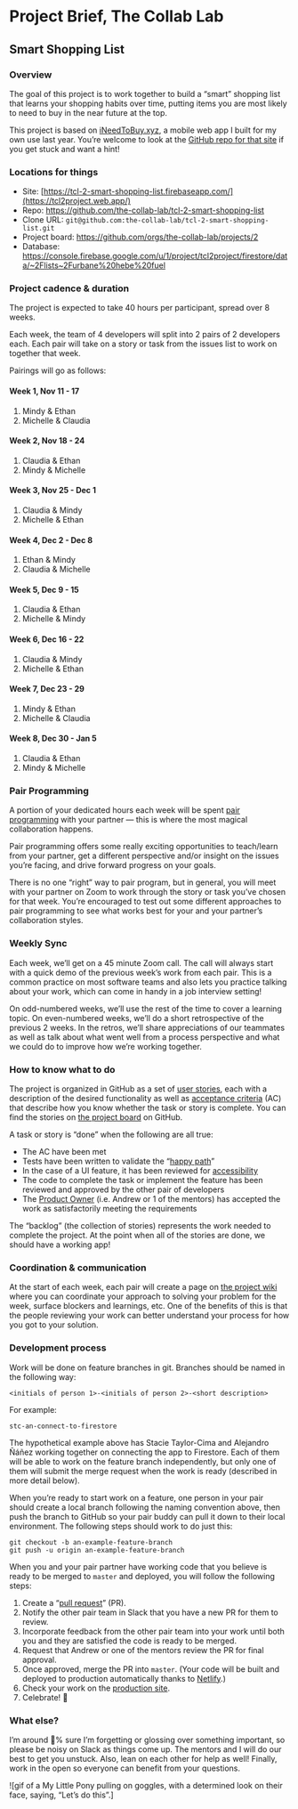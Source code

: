 # Project Brief, The Collab Lab

## Smart Shopping List

### Overview

The goal of this project is to work together to build a “smart” shopping list that learns your shopping habits over time, putting items you are most likely to need to buy in the near future at the top.

This project is based on [iNeedToBuy.xyz](https://app.ineedtobuy.xyz/), a mobile web app I built for my own use last year. You’re welcome to look at the [GitHub repo for that site](https://github.com/segdeha/ineedtobuy.xyz) if you get stuck and want a hint!

### Locations for things

- Site: [https://tcl-2-smart-shopping-list.firebaseapp.com/](https://tcl2project.web.app/)
- Repo: https://github.com/the-collab-lab/tcl-2-smart-shopping-list
- Clone URL: `git@github.com:the-collab-lab/tcl-2-smart-shopping-list.git`
- Project board: https://github.com/orgs/the-collab-lab/projects/2
- Database: https://console.firebase.google.com/u/1/project/tcl2project/firestore/data/~2Flists~2Furbane%20hebe%20fuel

### Project cadence & duration

The project is expected to take 40 hours per participant, spread over 8 weeks.

Each week, the team of 4 developers will split into 2 pairs of 2 developers each. Each pair will take on a story or task from the issues list to work on together that week.

Pairings will go as follows:

#### Week 1, Nov 11 - 17

1. Mindy & Ethan
2. Michelle & Claudia

#### Week 2, Nov 18 - 24

1. Claudia & Ethan
2. Mindy & Michelle

#### Week 3, Nov 25 - Dec 1

1. Claudia & Mindy
2. Michelle & Ethan

#### Week 4, Dec 2 - Dec 8

1. Ethan & Mindy
2. Claudia & Michelle

#### Week 5, Dec 9 - 15

1. Claudia & Ethan
2. Michelle & Mindy

#### Week 6, Dec 16 - 22

1. Claudia & Mindy
2. Michelle & Ethan

#### Week 7, Dec 23 - 29

1. Mindy & Ethan
2. Michelle & Claudia

#### Week 8, Dec 30 - Jan 5

1. Claudia & Ethan
2. Mindy & Michelle

### Pair Programming

A portion of your dedicated hours each week will be spent [pair programming](https://www.freecodecamp.org/news/how-remote-pair-programming-works-and-why-it-can-change-your-life-cd7b767dc60f/) with your partner — this is where the most magical collaboration happens.

Pair programming offers some really exciting opportunities to teach/learn from your partner, get a different perspective and/or insight on the issues you’re facing, and drive forward progress on your goals.

There is no one “right” way to pair program, but in general, you will meet with your partner on Zoom to work through the story or task you’ve chosen for that week. You’re encouraged to test out some different approaches to pair programming to see what works best for your and your partner’s collaboration styles.

### Weekly Sync

Each week, we’ll get on a 45 minute Zoom call. The call will always start with a quick demo of the previous week’s work from each pair. This is a common practice on most software teams and also lets you practice talking about your work, which can come in handy in a job interview setting!

On odd-numbered weeks, we’ll use the rest of the time to cover a learning topic. On even-numbered weeks, we’ll do a short retrospective of the previous 2 weeks. In the retros, we’ll share appreciations of our teammates as well as talk about what went well from a process perspective and what we could do to improve how we’re working together.

### How to know what to do

The project is organized in GitHub as a set of [user stories](https://www.mountaingoatsoftware.com/agile/user-stories), each with a description of the desired functionality as well as [acceptance criteria](https://www.leadingagile.com/2014/09/acceptance-criteria/) (AC) that describe how you know whether the task or story is complete. You can find the stories on [the project board](https://github.com/orgs/the-collab-lab/projects/2) on GitHub.

A task or story is “done” when the following are all true:

- The AC have been met
- Tests have been written to validate the “[happy path](https://en.wikipedia.org/wiki/Happy_path)”
- In the case of a UI feature, it has been reviewed for [accessibility](https://accessibilityinsights.io/)
- The code to complete the task or implement the feature has been reviewed and approved by the other pair of developers
- The [Product Owner](https://www.agilealliance.org/glossary/product-owner/) (i.e. Andrew or 1 of the mentors) has accepted the work as satisfactorily meeting the requirements

The “backlog” (the collection of stories) represents the work needed to complete the project. At the point when all of the stories are done, we should have a working app!

### Coordination & communication

At the start of each week, each pair will create a page on [the project wiki](https://github.com/the-collab-lab/tcl-2-smart-shopping-list/wiki) where you can coordinate your approach to solving your problem for the week, surface blockers and learnings, etc. One of the benefits of this is that the people reviewing your work can better understand your process for how you got to your solution.

### Development process

Work will be done on feature branches in git. Branches should be named in the following way:

    <initials of person 1>-<initials of person 2>-<short description>

For example:

    stc-an-connect-to-firestore

The hypothetical example above has Stacie Taylor-Cima and Alejandro Ñáñez working together on connecting the app to Firestore. Each of them will be able to work on the feature branch independently, but only one of them will submit the merge request when the work is ready (described in more detail below).

When you’re ready to start work on a feature, one person in your pair should create a local branch following the naming convention above, then push the branch to GitHub so your pair buddy can pull it down to their local environment. The following steps should work to do just this:

    git checkout -b an-example-feature-branch
    git push -u origin an-example-feature-branch

When you and your pair partner have working code that you believe is ready to be merged to `master` and deployed, you will follow the following steps:

1. Create a “[pull request](https://help.github.com/en/github/collaborating-with-issues-and-pull-requests/creating-a-pull-request)” (PR).
2. Notify the other pair team in Slack that you have a new PR for them to review.
3. Incorporate feedback from the other pair team into your work until both you and they are satisfied the code is ready to be merged.
4. Request that Andrew or one of the mentors review the PR for final approval.
5. Once approved, merge the PR into `master`. (Your code will be built and deployed to production automatically thanks to [Netlify](https://www.netlify.com/).)
6. Check your work on the [production site](https://tcl-2-smart-shopping-list.netlify.com/).
7. Celebrate! 🥳

### What else?

I’m around 💯% sure I’m forgetting or glossing over something important, so please be noisy on Slack as things come up. The mentors and I will do our best to get you unstuck. Also, lean on each other for help as well! Finally, work in the open so everyone can benefit from your questions.

![gif of a My Little Pony pulling on goggles, with a determined look on their face, saying, “Let’s do this”.]
